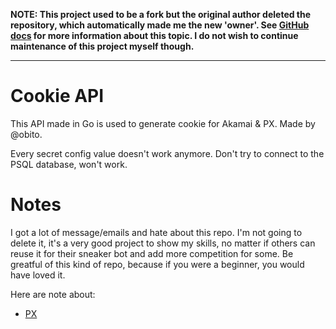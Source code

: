 **NOTE: This project used to be a fork but the original author deleted the repository, which automatically made me the new 'owner'. See [GitHub docs](https://docs.github.com/en/github/collaborating-with-pull-requests/working-with-forks/what-happens-to-forks-when-a-repository-is-deleted-or-changes-visibility#deleting-a-public-repository) for more information about this topic. I do not wish to continue maintenance of this project myself though.**

---

# Cookie API

This API made in Go is used to generate cookie for Akamai & PX. Made by @obito.

Every secret config value doesn't work anymore. Don't try to connect to the PSQL database, won't work.

# Notes

I got a lot of message/emails and hate about this repo. I'm not going to delete it, it's a very good project to show my skills, no matter if others can reuse it for their sneaker bot and add more competition for some. Be greatful of this kind of repo, because if you were a beginner, you would have loved it.

Here are note about:
* [PX](doc/PX.md)
